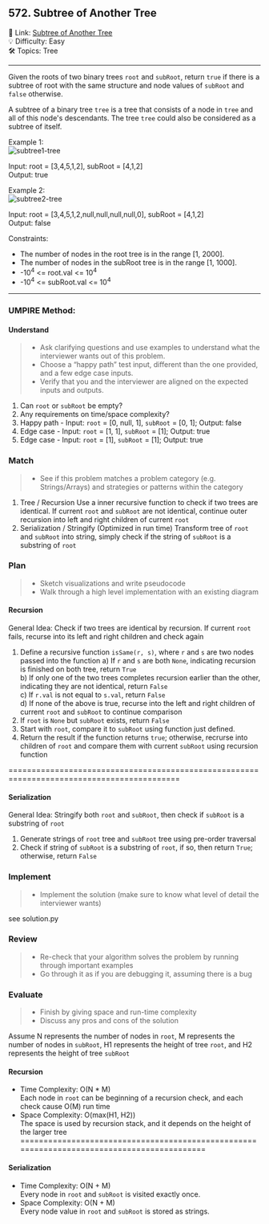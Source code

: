 ## 572. Subtree of Another Tree
🔗 Link: [Subtree of Another Tree](https://leetcode.com/problems/subtree-of-another-tree/description/)<br>
💡 Difficulty: Easy<br>
🛠️ Topics: Tree<br>

<hr>

Given the roots of two binary trees `root` and `subRoot`, return `true` if there is a subtree of root with the same structure and node values of `subRoot` and `false` otherwise.

A subtree of a binary tree `tree` is a tree that consists of a node in `tree` and all of this node's descendants. The tree `tree` could also be considered as a subtree of itself.<br>


Example 1:<br>
![subtree1-tree](https://github.com/user-attachments/assets/e5809621-10cc-400c-87bc-21904bd4be7b)


Input: root = [3,4,5,1,2], subRoot = [4,1,2]<br>
Output: true<br>


Example 2:<br>
![subtree2-tree](https://github.com/user-attachments/assets/531ab984-c59e-41cc-9877-a4ad4280bcae)


Input: root = [3,4,5,1,2,null,null,null,null,0], subRoot = [4,1,2]<br>
Output: false<br>


Constraints:<br>

- The number of nodes in the root tree is in the range [1, 2000].
- The number of nodes in the subRoot tree is in the range [1, 1000].
- -10<sup>4</sup> <= root.val <= 10<sup>4</sup>
- -10<sup>4</sup> <= subRoot.val <= 10<sup>4</sup>

<hr>

### UMPIRE Method:
#### Understand

> - Ask clarifying questions and use examples to understand what the interviewer wants out of this problem.
> - Choose a “happy path” test input, different than the one provided, and a few edge case inputs. 
> - Verify that you and the interviewer are aligned on the expected inputs and outputs.
1. Can `root` or `subRoot` be empty?
2. Any requirements on time/space complexity?
3. Happy path - Input: `root` = [0, null, 1], `subRoot` = [0, 1]; Output: false
4. Edge case - Input: `root` = [1, 1], `subRoot` = [1]; Output: true
5. Edge case - Input: `root` = [1], `subRoot` = [1]; Output: true

### Match
> - See if this problem matches a problem category (e.g. Strings/Arrays) and strategies or patterns within the category
1. Tree / Recursion
   Use a inner recursive function to check if two trees are identical. If current `root` and `subRoot` are not identical, continue outer recursion into left and right children of current `root`
2. Serialization / Stringify (Optimized in run time)
   Transform tree of `root` and `subRoot` into string, simply check if the string of `subRoot` is a substring of `root`
   
### Plan
> - Sketch visualizations and write pseudocode
> - Walk through a high level implementation with an existing diagram

#### Recursion
General Idea: Check if two trees are identical by recursion. If current `root` fails, recurse into its left and right children and check again

1) Define a recursive function `isSame(r, s)`, where `r` and `s` are two nodes passed into the function
   a) If `r` and `s` are both `None`, indicating recursion is finished on both tree, return `True` <br>
   b) If only one of the two trees completes recursion earlier than the other, indicating they are not identical, return `False`<br>
   c) If `r.val` is not equal to `s.val`, return `False`<br>
   d) If none of the above is true, recurse into the left and right children of current `root` and `subRoot` to continue comparison<br>
2) If `root` is `None` but `subRoot` exists, return `False`
3) Start with `root`, compare it to `subRoot` using function just defined.
4) Return the result if the function returns `true`; otherwise, recrurse into children of `root` and compare them with current `subRoot` using recursion function

===========================================================================================
#### Serialization
General Idea: Stringify both `root` and `subRoot`, then check if `subRoot` is a substring of `root`

1) Generate strings of `root` tree and `subRoot` tree using pre-order traversal
2) Check if string of `subRoot` is a substring of `root`, if so, then return `True`; otherwise, return `False`
    
### Implement
> - Implement the solution (make sure to know what level of detail the interviewer wants)

see solution.py

### Review
> - Re-check that your algorithm solves the problem by running through important examples
> - Go through it as if you are debugging it, assuming there is a bug
### Evaluate
> - Finish by giving space and run-time complexity
> - Discuss any pros and cons of the solution

Assume N represents the number of nodes in `root`, M represents the number of nodes in `subRoot`, H1 represents the height of tree `root`, and H2 represents the height of tree `subRoot` 

#### Recursion
- Time Complexity: O(N * M)<br>
  Each node in `root` can be beginning of a recursion check, and each check cause O(M) run time
- Space Complexity: O(max(H1, H2))<br>
  The space is used by recursion stack, and it depends on the height of the larger tree
===========================================================================================
#### Serialization
- Time Complexity: O(N + M)<br>
  Every node in `root` and `subRoot` is visited exactly once.
- Space Complexity: O(N + M)<br>
  Every node value in `root` and `subRoot` is stored as strings.
